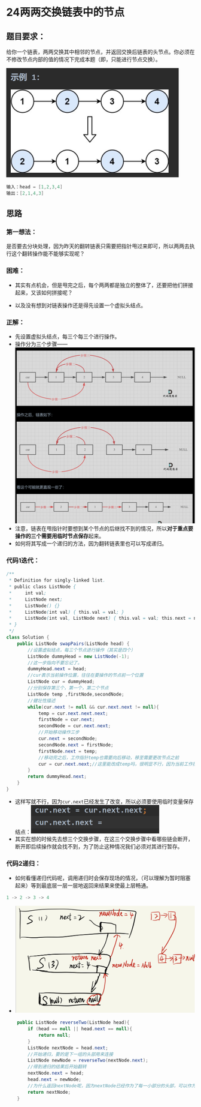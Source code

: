 # 24两两交换链表中的节点

## 题目要求：

给你一个链表，两两交换其中相邻的节点，并返回交换后链表的头节点。你必须在不修改节点内部的值的情况下完成本题（即，只能进行节点交换）。

<img src="./../../Pic/image-20231108094210706.png" alt="image-20231108094210706" style="zoom:50%;" />

```java
输入：head = [1,2,3,4]
输出：[2,1,4,3]
```

## 思路

### 第一想法：

是否要去分块处理，因为昨天的翻转链表只需要把指针甩过来即可，所以两两去执行这个翻转操作能不能够实现呢？

### 困难：

- 其实有点机会，但是甩完之后，每个两两都是独立的整体了，还要把他们拼接起来，又该如何拼接呢？

- 以及没有想到对链表操作还是得先设置一个虚拟头结点。

### 正解：

- 先设置虚拟头结点，每三个每三个进行操作。
- 操作分为三个步骤——<img src="./../../Pic/image-20231108094256415.png" alt="image-20231108094256415" style="zoom:50%;" />
- 注意，链表在甩指针时要想到某个节点的后继找不到的情况，所以**对于重点要操作的三个需要用临时节点保存**起来。
- 如何将其写成一个递归的方法，因为翻转链表里也可以写成递归。

### 代码1迭代：
```java
/**
 * Definition for singly-linked list.
 * public class ListNode {
 *     int val;
 *     ListNode next;
 *     ListNode() {}
 *     ListNode(int val) { this.val = val; }
 *     ListNode(int val, ListNode next) { this.val = val; this.next = next; }
 * }
 */
class Solution {
    public ListNode swapPairs(ListNode head) {
        //设置虚拟结点，每三个节点进行操作（其实是四个）
        ListNode dummyHead = new ListNode(-1);
        //这一步指向不要忘记了。
        dummyHead.next = head;
        //cur表示当前操作位置，往往在要操作的节点前一个位置
        ListNode cur = dummyHead;
        //分别保存第三个，第一个，第二个节点
        ListNode temp ,firstNode,secondNode;
        //健壮性描述
        while(cur.next != null && cur.next.next != null){
            temp = cur.next.next.next;
            firstNode = cur.next;
            secondNode = cur.next.next;
            //开始移动操作三步
            cur.next = secondNode;
            secondNode.next = firstNode;
            firstNode.next = temp;
            //移动完之后，工作指针temp也需要向后移动，移至需要更改节点之前
            cur = cur.next.next;//这里能改成temp吗，很明显不行，因为当前工作指针必须指向要操作的两个结点的前面一个位置，temp已经是要操作的结点了
        }
        return dummyHead.next;
    }
}
```

- 这样写就不行，因为`cur.next`已经发生了改变，所以必须要使用临时变量保存结点：<img src="./../../Pic/image-20231108094916555.png" alt="image-20231108094916555" style="zoom:50%;" />
- 其实在想的时候先去想三个交换步骤，在这三个交换步骤中看哪些链会断开，断开即后续操作就会找不到，为了防止这种情况我们必须对其进行暂存。

### 代码2递归：
- 如何看懂递归代码呢，调用递归时会保存现场的情况，（可以理解为暂时阻塞起来）等到最底层一层一层地返回来结果来使最上层畅通。

```rust
1 -> 2 -> 3 -> 4
```
- <img src="./../../Pic/IMG_2974(20231108-102025).PNG" style="zoom:50%;" />
```java
    public ListNode reverseTwo(ListNode head){
        if (head == null || head.next == null){
            return null;
        }
        ListNode nextNode = head.next;
        //开始递归，要的是下一组的头部用来连接
        ListNode newNode = reverseTwo(nextNode.next);
        //得到递归的结果后开始翻转
        nextNode.next = head;
        head.next = newNode;
        //为什么返回nextNode呢，因为nextNode已经作为了每一小部分的头部，可以作为上一次的newNode出现
        return nextNode;
    }
```